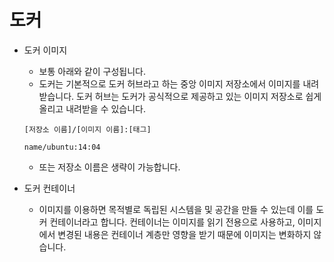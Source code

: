 # 도커

- 도커 이미지

  - 보통 아래와 같이 구성됩니다.
  - 도커는 기본적으로 도커 허브라고 하는 중앙 이미지 저장소에서 이미지를 내려받습니다. 도커 허브는 도커가 공식적으로 제공하고 있는 이미지 저장소로 쉽게 올리고 내려받을 수 있습니다.

  ```
  [저장소 이름]/[이미지 이름]:[태그]

  name/ubuntu:14:04
  ```

  - 또는 저장소 이름은 생략이 가능합니다.

- 도커 컨테이너
  - 이미지를 이용하면 목적별로 독립된 시스템을 및 공간을 만들 수 있는데 이를 도커 컨테이너라고 합니다. 컨테이너는 이미지를 읽기 전용으로 사용하고, 이미지에서 변경된 내용은 컨테이너 계층만 영향을 받기 때문에 이미지는 변화하지 않습니다.

